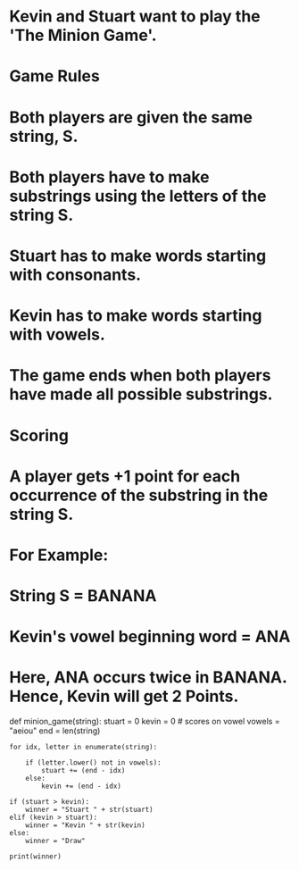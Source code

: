 # Kevin and Stuart want to play the 'The Minion Game'.

# Game Rules
# Both players are given the same string, S.
# Both players have to make substrings using the letters of the string S.
# Stuart has to make words starting with consonants.
# Kevin has to make words starting with vowels.
# The game ends when both players have made all possible substrings.

# Scoring
# A player gets +1 point for each occurrence of the substring in the string S.

# For Example:
# String S = BANANA
# Kevin's vowel beginning word = ANA
# Here, ANA occurs twice in BANANA. Hence, Kevin will get 2 Points.


def minion_game(string):
    stuart = 0
    kevin = 0  # scores on vowel
    vowels = "aeiou"
    end = len(string)

    for idx, letter in enumerate(string):

        if (letter.lower() not in vowels):
            stuart += (end - idx)
        else:
            kevin += (end - idx)

    if (stuart > kevin):
        winner = "Stuart " + str(stuart)
    elif (kevin > stuart):
        winner = "Kevin " + str(kevin)
    else:
        winner = "Draw"

    print(winner)
